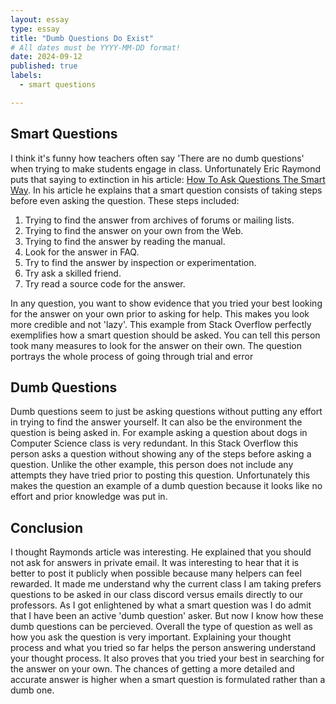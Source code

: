 ```yaml
---
layout: essay
type: essay
title: "Dumb Questions Do Exist"
# All dates must be YYYY-MM-DD format!
date: 2024-09-12
published: true
labels:
  - smart questions

---
```

## Smart Questions

I think it's funny how teachers often say 'There are no dumb questions' when trying to make students engage in class. Unfortunately Eric Raymond puts that saying to extinction in his article: [How To Ask Questions The Smart Way](https://http://www.catb.org/esr/faqs/smart-questions.html). In his article he explains that a smart question consists of taking steps before even asking the question.
These steps included: 
1. Trying to find the answer from archives of forums or mailing lists.
2. Trying to find the answer on your own from the Web.
3. Trying to find the answer by reading the manual.
4. Look for the answer in FAQ.
5. Try to find the answer by inspection or experimentation.
6. Try ask a skilled friend.
7. Try read a source code for the answer.

In any question, you want to show evidence that you tried your best looking for the answer on your own prior to asking for help. This makes you look more credible and not 'lazy'. This example from Stack Overflow perfectly exemplifies how a smart question should be asked. You can tell this person took many measures to look for the answer on their own. The question portrays the whole process of going through trial and error 



## Dumb Questions
Dumb questions seem to just be asking questions without putting any effort in trying to find the answer yourself. It can also be the environment the question is being asked in. For example asking a question about dogs in Computer Science class is very redundant. 
In this Stack Overflow this person asks a question without showing any of the steps before asking a question. Unlike the other example, this person does not include any attempts they have tried prior to posting this question. Unfortunately this makes the question an example of a dumb question because it looks like no effort and prior knowledge was put in. 

## Conclusion
I thought Raymonds article was interesting. He explained that you should not ask for answers in private email. It was interesting to hear that it is better to post it publicly when possible because many helpers can feel rewarded. It made me understand why the current class I am taking prefers questions to be asked in our class discord versus emails directly to our professors. As I got enlightened by what a smart question was I do admit that I have been an active 'dumb question' asker. But now I know how these dumb questions can be percieved. Overall the type of question as well as how you ask the question is very important. Explaining your thought process and what you tried so far helps the person answering understand your thought process. It also proves that you tried your best in searching for the answer on your own. The chances of getting a more detailed and accurate answer is higher when a smart question is formulated rather than a dumb one. 
